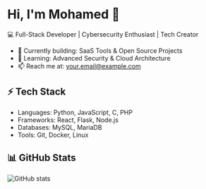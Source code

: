# Hi, I'm Mohamed 👋  
💻 Full-Stack Developer | Cybersecurity Enthusiast | Tech Creator  

- 🚀 Currently building: SaaS Tools & Open Source Projects  
- 🌱 Learning: Advanced Security & Cloud Architecture  
- 📫 Reach me at: your.email@example.com  

## ⚡ Tech Stack
- Languages: Python, JavaScript, C, PHP  
- Frameworks: React, Flask, Node.js  
- Databases: MySQL, MariaDB  
- Tools: Git, Docker, Linux  

## 📊 GitHub Stats
![GitHub stats](https://github-readme-stats.vercel.app/api?username=m223rx&show_icons=true&theme=radical)
